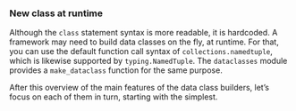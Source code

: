### New class at runtime

Although the `class` statement syntax is more readable, it is hardcoded. A framework may need to build data classes on the fly, at runtime. For that, you can use the default function call syntax of `collections.namedtuple`, which is likewise supported by `typing.NamedTuple`. The `dataclasses` module provides a `make_dataclass` function for the same purpose.

After this overview of the main features of the data class builders, let’s focus on each of them in turn, starting with the simplest.